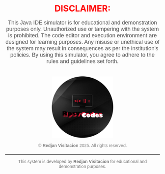 <h1 align="center">
  <span style="color: red; font-weight: bold;">DISCLAIMER:</span>
</h1>

<p align="center" style="font-size: 18px; font-family: Arial, sans-serif; color: #555;">
  This Java IDE simulator is for educational and demonstration purposes only. Unauthorized use or tampering with the system is prohibited. 
  The code editor and execution environment are designed for learning purposes. Any misuse or unethical use of the system may result in consequences as per the institution's policies. 
  By using this simulator, you agree to adhere to the rules and guidelines set forth.
</p>

<!-- Logo Image -->
<div align="center">
  <img class="headP hlogo" src="img/RPSV.png" alt="use data to see photos" style="max-width: 200px; margin-top: 20px;">
</div>

<!-- Footer -->
<p align="center" style="font-size: 14px; color: #888; font-family: Arial, sans-serif;">
  &copy; <strong>Redjan Visitacion</strong> 2025. All rights reserved.
</p>

<hr style="border: 0; border-top: 1px solid #ccc; margin-top: 20px;">

<p align="center" style="font-size: 14px; color: #777; font-family: Arial, sans-serif;">
  This system is developed by <strong>Redjan Visitacion</strong> for educational and demonstration purposes.
</p>
